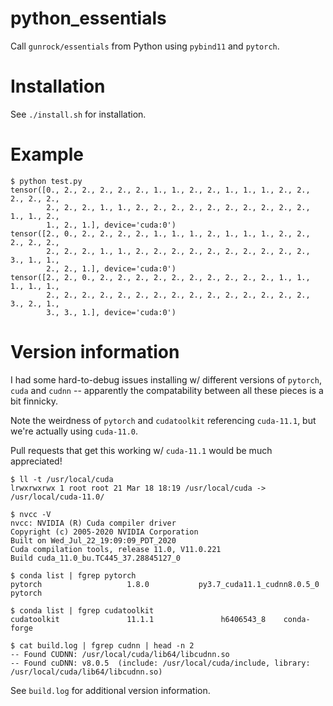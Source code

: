 # python_essentials

Call `gunrock/essentials` from Python using `pybind11` and `pytorch`.

# Installation

See `./install.sh` for installation.

# Example

```
$ python test.py
tensor([0., 2., 2., 2., 2., 2., 1., 1., 2., 2., 1., 1., 1., 2., 2., 2., 2., 2.,
        2., 2., 2., 1., 1., 2., 2., 2., 2., 2., 2., 2., 2., 2., 2., 1., 1., 2.,
        1., 2., 1.], device='cuda:0')
tensor([2., 0., 2., 2., 2., 2., 1., 1., 1., 2., 1., 1., 1., 2., 2., 2., 2., 2.,
        2., 2., 2., 1., 1., 2., 2., 2., 2., 2., 2., 2., 2., 2., 2., 3., 1., 1.,
        2., 2., 1.], device='cuda:0')
tensor([2., 2., 0., 2., 2., 2., 2., 2., 2., 2., 2., 2., 2., 1., 1., 1., 1., 1.,
        2., 2., 2., 2., 2., 2., 2., 2., 2., 2., 2., 2., 2., 2., 2., 3., 2., 1.,
        3., 3., 1.], device='cuda:0')
```

# Version information

I had some hard-to-debug issues installing w/ different versions of `pytorch`, `cuda` and `cudnn` -- apparently the compatability between all these pieces is a bit finnicky.

Note the weirdness of `pytorch` and `cudatoolkit` referencing `cuda-11.1`, but we're actually using `cuda-11.0`.

Pull requests that get this working w/ `cuda-11.1` would be much appreciated!

```
$ ll -t /usr/local/cuda
lrwxrwxrwx 1 root root 21 Mar 18 18:19 /usr/local/cuda -> /usr/local/cuda-11.0/

$ nvcc -V
nvcc: NVIDIA (R) Cuda compiler driver
Copyright (c) 2005-2020 NVIDIA Corporation
Built on Wed_Jul_22_19:09:09_PDT_2020
Cuda compilation tools, release 11.0, V11.0.221
Build cuda_11.0_bu.TC445_37.28845127_0

$ conda list | fgrep pytorch
pytorch                   1.8.0           py3.7_cuda11.1_cudnn8.0.5_0    pytorch

$ conda list | fgrep cudatoolkit
cudatoolkit               11.1.1               h6406543_8    conda-forge

$ cat build.log | fgrep cudnn | head -n 2
-- Found CUDNN: /usr/local/cuda/lib64/libcudnn.so  
-- Found cuDNN: v8.0.5  (include: /usr/local/cuda/include, library: /usr/local/cuda/lib64/libcudnn.so)
```

See `build.log` for additional version information.